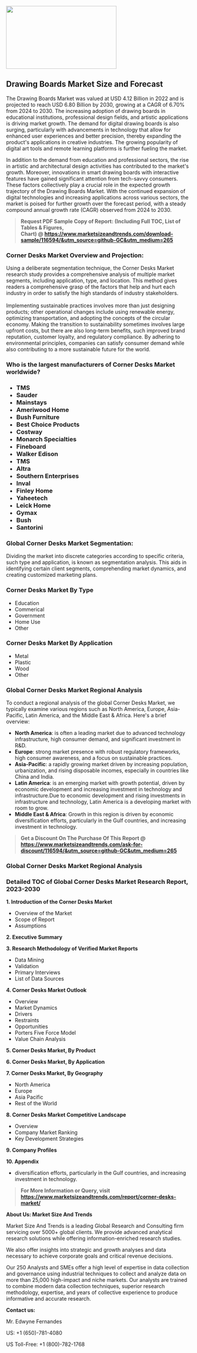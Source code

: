 <p><img class="alignnone size-medium wp-image-20088" src="https://ffe5etoiles.com/wp-content/uploads/2024/12/MST1-300x171.png" alt="" width="300" height="171" /></p><h2>Drawing Boards Market Size and Forecast</h2><p>The Drawing Boards Market was valued at USD 4.12 Billion in 2022 and is projected to reach USD 6.80 Billion by 2030, growing at a CAGR of 6.70% from 2024 to 2030. The increasing adoption of drawing boards in educational institutions, professional design fields, and artistic applications is driving market growth. The demand for digital drawing boards is also surging, particularly with advancements in technology that allow for enhanced user experiences and better precision, thereby expanding the product's applications in creative industries. The growing popularity of digital art tools and remote learning platforms is further fueling the market.</p><p>In addition to the demand from education and professional sectors, the rise in artistic and architectural design activities has contributed to the market's growth. Moreover, innovations in smart drawing boards with interactive features have gained significant attention from tech-savvy consumers. These factors collectively play a crucial role in the expected growth trajectory of the Drawing Boards Market. With the continued expansion of digital technologies and increasing applications across various sectors, the market is poised for further growth over the forecast period, with a steady compound annual growth rate (CAGR) observed from 2024 to 2030.</p></p><blockquote id="" class=""><strong>Request PDF Sample Copy of Report: (Including Full TOC, List of Tables &amp; Figures, Chart)&nbsp;@&nbsp;<strong><a href="https://www.marketsizeandtrends.com/download-sample/116594/&utm_source=github-GC&utm_medium=265" target="_blank">https://www.marketsizeandtrends.com/download-sample/116594/&utm_source=github-GC&utm_medium=265</a></strong></strong></blockquote><h3 id="" class="">Corner Desks Market&nbsp;Overview and Projection:</h3><p id="" class="">Using a deliberate segmentation technique, the Corner Desks Market research study provides a comprehensive analysis of multiple market segments, including application, type, and location. This method gives readers a comprehensive grasp of the factors that help and hurt each industry in order to satisfy the high standards of industry stakeholders. <br /> <br />Implementing sustainable practices involves more than just designing products; other operational changes include using renewable energy, optimizing transportation, and adopting the concepts of the circular economy. Making the transition to sustainability sometimes involves large upfront costs, but there are also long-term benefits, such improved brand reputation, customer loyalty, and regulatory compliance. By adhering to environmental principles, companies can satisfy consumer demand while also contributing to a more sustainable future for the world.</p><h3 id="" class="">Who is the largest manufacturers of&nbsp;Corner Desks Market worldwide?</h3><h3 class=""><p><ul><li>TMS </li><li> Sauder </li><li> Mainstays </li><li> Ameriwood Home </li><li> Bush Furniture </li><li> Best Choice Products </li><li> Costway </li><li> Monarch Specialties </li><li> Fineboard </li><li> Walker Edison </li><li> TMS </li><li> Altra </li><li> Southern Enterprises </li><li> Inval </li><li> Finley Home </li><li> Yaheetech </li><li> Leick Home </li><li> Gymax </li><li> Bush </li><li> Santorini</li></ul></p></h3><h3 id="" class="">Global&nbsp;Corner Desks Market Segmentation:</h3><p id="" class="">Dividing the market into discrete categories according to specific criteria, such type and application, is known as segmentation analysis. This aids in identifying certain client segments, comprehending market dynamics, and creating customized marketing plans.</p><h3 id="" class="">Corner Desks Market&nbsp;By Type</h3><p><p><ul><li>Education</li><li> Commerical</li><li> Government</li><li> Home Use</li><li> Other</p></li></ul></p></p><h3 id="" class="">Corner Desks Market&nbsp;By Application</h3><p class=""><p><ul><li>Metal</li><li> Plastic</li><li> Wood</li><li> Other</li></ul></p></p><h3 id="" class="">Global Corner Desks Market Regional Analysis</h3><p id="" class="">To conduct a regional analysis of the global Corner Desks Market, we typically examine various regions such as North America, Europe, Asia-Pacific, Latin America, and the Middle East &amp; Africa. Here's a brief overview:</p><ul><li><strong>North America</strong>: is often a leading market due to advanced technology infrastructure, high consumer demand, and significant investment in R&amp;D.</li><li><strong>Europe</strong>: strong market presence with robust regulatory frameworks, high consumer awareness, and a focus on sustainable practices.</li><li><strong>Asia-Pacific</strong>: a rapidly growing market driven by increasing population, urbanization, and rising disposable incomes, especially in countries like China and India.</li><li><strong>Latin America</strong>: is an emerging market with growth potential, driven by economic development and increasing investment in technology and infrastructure.Due to economic development and rising investments in infrastructure and technology, Latin America is a developing market with room to grow.</li><li><strong>Middle East &amp; Africa</strong>: Growth in this region is driven by economic diversification efforts, particularly in the Gulf countries, and increasing investment in technology.</li></ul><blockquote id="" class=""><strong>Get a Discount On The Purchase Of This Report @ <strong><a href="https://www.marketsizeandtrends.com/ask-for-discount/116594/&utm_source=github-GC&utm_medium=265" target="_blank">https://www.marketsizeandtrends.com/ask-for-discount/116594/&utm_source=github-GC&utm_medium=265</a></strong></strong></blockquote><h3 id="" class="">Global Corner Desks Market Regional Analysis</h3><h3 id="" class="">Detailed TOC of Global Corner Desks Market Research Report, 2023-2030</h3><p id="" class=""><strong>1. Introduction of the Corner Desks Market</strong></p><ul><li>Overview of the Market</li><li>Scope of Report</li><li>Assumptions</li></ul><p id="" class=""><strong>2. Executive Summary</strong></p><p id="" class=""><strong>3. Research Methodology of Verified Market Reports</strong></p><ul><li>Data Mining</li><li>Validation</li><li>Primary Interviews</li><li>List of Data Sources</li></ul><p id="" class=""><strong>4. Corner Desks Market Outlook</strong></p><ul><li>Overview</li><li>Market Dynamics</li><li>Drivers</li><li>Restraints</li><li>Opportunities</li><li>Porters Five Force Model</li><li>Value Chain Analysis</li></ul><p id="" class=""><strong>5. Corner Desks Market, By Product</strong></p><p id="" class=""><strong>6. Corner Desks Market, By Application</strong></p><p id="" class=""><strong>7. Corner Desks Market, By Geography</strong></p><ul><li>North America</li><li>Europe</li><li>Asia Pacific</li><li>Rest of the World</li></ul><p id="" class=""><strong>8. Corner Desks Market Competitive Landscape</strong></p><ul><li>Overview</li><li>Company Market Ranking</li><li>Key Development Strategies</li></ul><p id="" class=""><strong>9. Company Profiles</strong></p><p id="" class=""><strong>10. Appendix</strong></p><ul><li>diversification efforts, particularly in the Gulf countries, and increasing investment in technology.</li></ul><blockquote id="" class=""><strong>For More Information or Query, visit <strong><strong><a href="https://www.marketsizeandtrends.com/report/corner-desks-market/" target="_blank">https://www.marketsizeandtrends.com/report/corner-desks-market/</a></strong></strong></strong></blockquote><p id="" class=""><strong>About Us: Market Size And Trends</strong></p><p id="" class="">Market Size And Trends is a leading Global Research and Consulting firm servicing over 5000+ global clients. We provide advanced analytical research solutions while offering information-enriched research studies.</p><p id="" class="">We also offer insights into strategic and growth analyses and data necessary to achieve corporate goals and critical revenue decisions.</p><p id="" class="">Our 250 Analysts and SMEs offer a high level of expertise in data collection and governance using industrial techniques to collect and analyze data on more than 25,000 high-impact and niche markets. Our analysts are trained to combine modern data collection techniques, superior research methodology, expertise, and years of collective experience to produce informative and accurate research.</p><p id="" class=""><strong>Contact us:</strong></p><p id="" class="">Mr. Edwyne Fernandes</p><p id="" class="">US: +1 (650)-781-4080</p><p id="" class="">US Toll-Free: +1 (800)-782-1768</p>
